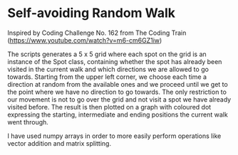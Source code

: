 # Self-avoiding Random Walk

Inspired by Coding Challenge No. 162 from The Coding Train (https://www.youtube.com/watch?v=m6-cm6GZ1iw)

The scripts generates a 5 x 5 grid where each spot on the grid is an instance of the Spot class, containing whether the spot has already been visited in the current walk 
and which directions we are allowed to go towards. Starting from the upper left corner, we choose each time a direction at random from the available ones and we proceed 
until we get to the point where we have no direction to go towards. The only restriction to our movement is not to go over the grid and not visit a spot we have already 
visited before. The result is then plotted on a graph with coloured dot expressing the starting, intermediate and ending positions the current walk went through. 

I have used numpy arrays in order to more easily perform operations like vector addition and matrix splitting.

